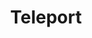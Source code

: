 ---
blog: https://goteleport.com/blog
git: https://github.com/gravitational/teleport
linkedin: https://linkedin.com/company/goteleport
logohandle: goteleport
sort: teleport
title: Teleport
twitter: https://x.com/goteleport
website: https://goteleport.com/
---